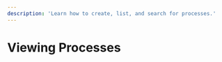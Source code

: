 ```yaml
---
description: 'Learn how to create, list, and search for processes.'
---
```


# Viewing Processes



